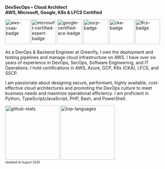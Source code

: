 **DevSecOps • Cloud Architect**<br>
**AWS, Microsoft, Google, K8s & LFCS Certified**<br>

<img src="https://github.com/jackylamhk/jackylamhk/assets/103398226/de4673c7-2bb0-486d-b978-1d85ab8bcee9" alt="aws-csaa-badge" width="80"/>
<img src="https://github.com/jackylamhk/jackylamhk/assets/103398226/3d948b19-2c32-46d7-ad81-c512f133898d" alt="microsoft-certified-expert-badge" width="80"/>
<img src="https://github.com/jackylamhk/jackylamhk/assets/103398226/5bc22c3e-d277-4e99-91e6-451156b44fc39" alt="google-certified-ace-badge" width="80"/>

<img src="https://github.com/jackylamhk/jackylamhk/assets/103398226/59a3a6fa-f53f-446c-b8d8-8dec127cc1f2" alt="sscp-badge" width="80"/>
<img src="https://github.com/user-attachments/assets/5361ac78-72c5-4f4f-98b8-024398508d97" alt="cka-badge" width="80"/>
<img src="https://github.com/user-attachments/assets/59107e25-b71a-4692-a405-ff0c2c13808d" alt="lfcs-badge" width="80"/>

As a DevOps & Backend Engineer at Greenfly, I own the deployment and testing pipelines and manage cloud infrastructure on AWS. I have over six years of experience in DevOps, SecOps, Software Engineering, and IT Operations. I hold certifications in AWS, Azure, GCP, K8s (CKA), LFCS, and SSCP.

I am passionate about designing secure, performant, highly available, cost-effective cloud architectures and promoting the DevOps culture to meet business needs and maximize operational efficiency. I am proficient in Python, TypeScript/JavaScript, PHP, Bash, and PowerShell.

<img src="https://github.com/user-attachments/assets/4cbea3bd-adcb-4624-9dc3-78a8952c0635" alt="github-stats" height="175"/>
<img src="https://github.com/user-attachments/assets/5b91e602-0851-4f4d-9e07-f16ccb31c920" alt="top-languages" height="175"/>
<br />
<sup><sub>Updated at August 2025</sub></sup>

